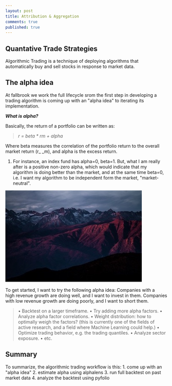 ```yaml
---
layout: post
title: Attribution & Aggregation
comments: true
published: true
---
```


## Quantative Trade Strategies

Algorithmic Trading is a technique of deploying algorithms that automatically buy and sell stocks in response to market data. 

## The alpha idea
At fallbrook we work the full lifecycle srom the first step in developing a trading algorithm is coming up with an "alpha idea" to iterating its implementation.

**_What is alpha?_**

Basically, the return of a portfolio can be written as:

> _r = beta \* rm + alpha_

Where beta measures the correlation of the portfolio return to the overall market return (r\_ \_m), and alpha is the excess return. 

1. For instance, an index fund has alpha=0, beta=1. But, what I am really after is a positive non-zero alpha, which would indicate that my algorithm is doing better than the market, and at the same time beta=0, i.e. I want my algorithm to be independent form the market, "market-neutral".


![alt text](/assets/img/mountains.jpg "Logo Title Text 1")

To get started, I want to try the following alpha idea: Companies with a high revenue growth are doing well, and I want to invest in them. Companies with low revenue growth are doing poorly, and I want to short them.


> •   Backtest on a larger timeframe.
	• Try adding more alpha factors.
	• Analyze alpha factor correlations.
	• Weight distribution: how to optimally weigh the factors? (this is currently one of the fields of active research, and a field where Machine Learning could help.)
	• Optimize trading behavior, e.g. the trading quantiles.
	• Analyze sector exposure.
	• etc.

## Summary
To summarize, the algorithmic trading workflow is this:
	1.  come up with an "alpha idea"
	2.  estimate alpha using alphalens
	3.  run full backtest on past market data
	4.  analyze the backtest using pyfolio
